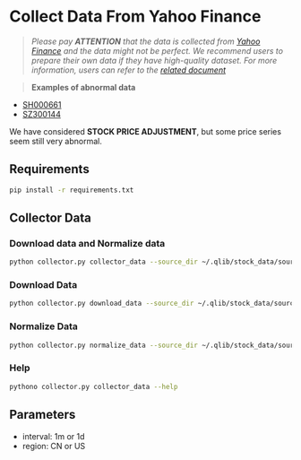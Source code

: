# Collect Data From Yahoo Finance

> *Please pay **ATTENTION** that the data is collected from [Yahoo Finance](https://finance.yahoo.com/lookup) and the data might not be perfect. We recommend users to prepare their own data if they have high-quality dataset. For more information, users can refer to the [related document](https://qlib.readthedocs.io/en/latest/component/data.html#converting-csv-format-into-qlib-format)*


>  **Examples of abnormal data**

- [SH000661](https://finance.yahoo.com/quote/000661.SZ/history?period1=1558310400&period2=1590796800&interval=1d&filter=history&frequency=1d)
- [SZ300144](https://finance.yahoo.com/quote/300144.SZ/history?period1=1557446400&period2=1589932800&interval=1d&filter=history&frequency=1d)

We have considered **STOCK PRICE ADJUSTMENT**, but some price series seem still very abnormal.

## Requirements

```bash
pip install -r requirements.txt
```

## Collector Data

### Download data and Normalize data
```bash
python collector.py collector_data --source_dir ~/.qlib/stock_data/source --region CN --start 2020-11-01 --end 2020-11-10 --delay 0.1 --interval 1d --normalize_dir ~/.qlib/stock_data/normalize
```

### Download Data

```bash
python collector.py download_data --source_dir ~/.qlib/stock_data/source --region CN --start 2020-11-01 --end 2020-11-10 --delay 0.1 --interval 1d
```

### Normalize Data

```bash
python collector.py normalize_data --source_dir ~/.qlib/stock_data/source --normalize_dir ~/.qlib/stock_data/normalize --region CN
```

### Help
```bash
pythono collector.py collector_data --help
```

## Parameters

- interval: 1m or 1d
- region: CN or US
